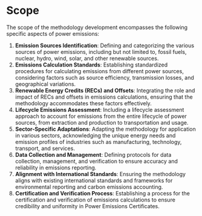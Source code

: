# Scope

The scope of the methodology development encompasses the following specific aspects of power emissions:

1. **Emission Sources Identification**: Defining and categorizing the various sources of power emissions, including but not limited to, fossil fuels, nuclear, hydro, wind, solar, and other renewable sources.
2. **Emissions Calculation Standards**: Establishing standardized procedures for calculating emissions from different power sources, considering factors such as source efficiency, transmission losses, and geographical variations.
3. **Renewable Energy Credits (RECs) and Offsets**: Integrating the role and impact of RECs and offsets in emissions calculations, ensuring that the methodology accommodates these factors effectively.
4. **Lifecycle Emissions Assessment**: Including a lifecycle assessment approach to account for emissions from the entire lifecycle of power sources, from extraction and production to transportation and usage.
5. **Sector-Specific Adaptations**: Adapting the methodology for application in various sectors, acknowledging the unique energy needs and emission profiles of industries such as manufacturing, technology, transport, and services.
6. **Data Collection and Management**: Defining protocols for data collection, management, and verification to ensure accuracy and reliability in emissions reporting.
7. **Alignment with International Standards**: Ensuring the methodology aligns with existing international standards and frameworks for environmental reporting and carbon emissions accounting.
8. **Certification and Verification Process**: Establishing a process for the certification and verification of emissions calculations to ensure credibility and uniformity in Power Emissions Certificates.
